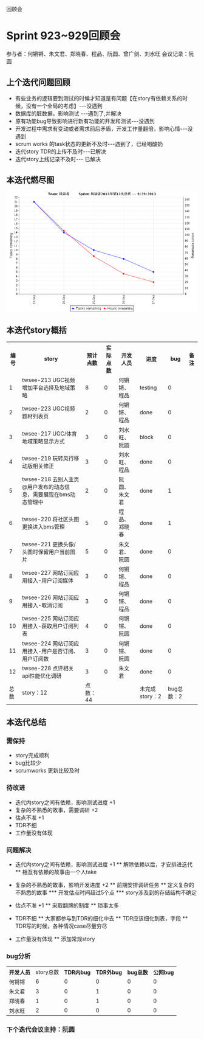 回顾会

# Sprint 923~929回顾会

参与者：何锵锵、朱文君、郑晓春、程品、阮圆、曾广剑、刘水旺
会议记录：阮圆

## 上个迭代问题回顾

* 有些业务的逻辑要到测试的时候才知道是有问题【在story有依赖关系的时候，没有一个全局的考虑】---没遇到
* 数据库的脏数据，影响测试 ---遇到了,并解决
* 原有功能bug导致影响进行新有功能的开发和测试---没遇到
* 开发过程中需求有变动或者需求前后矛盾，开发工作量翻倍，影响心情---没遇到 
* scrum works 的task状态的更新不及时---遇到了，已经喝酸奶
* 迭代story TDR的上传不及时---已解决
* 迭代story上线记录不及时--- 已解决

## 本迭代燃尽图

![](images/borndown.png?raw=true)


## 本迭代story概括

<table class="table table-condensed table-bordered">
	<tbody>
		<tr>
			<th>编号</th>
			<th>story</th>
			<th>预计点数</th>
			<th>实际点数</th>
			<th>开发人员</th>
			<th>进度</th>
			<th>bug</th>
			<th>备注</th>
		</tr>
		<tr>
			<td>1</td><td>twsee-213 UGC视频增加平台选择及地域策略</td><td>8</td><td>0</td><td>何锵锵、程品</td><td>testing</td><td>0</td><td></td>
		</tr>
		<tr>
			<td>2</td><td>twsee-223 UGC视频题材列表页</td><td>2</td><td>0</td><td>何锵锵、程品</td><td>done</td><td>0</td><td></td>
		</tr>
		<tr>
			<td>3</td><td>twsee-217 UGC/体育地域策略显示方式</td><td>3</td><td>0</td><td>刘水旺、阮圆</td><td>block</td><td>0</td><td></td>
		</tr>
		<tr>
			<td>4</td><td>twsee-219 玩转风行移动版相关修正</td><td>3</td><td>0</td><td>刘水旺、程品</td><td>done</td><td>0</td><td></td>
		</tr>
		<tr>
			<td>5</td><td>twsee-218 去别人主页@用户发布的动态信息，需要展现在bms动态管理中</td><td>2</td><td>0</td><td>阮圆、朱文君</td><td>done</td><td>1</td><td></td>
		</tr>
		<tr>
			<td>6</td><td>twsee-220 将社区头图更换进入bms管理</td><td>5</td><td>0</td><td>程品、郑晓春</td><td>done</td><td>1</td><td></td>
		</tr>
		<tr>
			<td>7</td><td>twsee-221 更换头像/头图时保留用户当前图片</td><td>5</td><td>0</td><td>朱文君、阮圆</td><td>done</td><td>0</td><td></td>
		</tr>
		<tr>
			<td>8</td><td>twsee-227 网站订阅应用接入-用户订阅媒体</td><td>3</td><td>0</td><td>何锵锵、程品</td><td>done</td><td>0</td><td></td>
		</tr>
		<tr>
			<td>9</td><td>twsee-226 网站订阅应用接入-取消订阅</td><td>3</td><td>0</td><td>何锵锵、程品</td><td>done</td><td>0</td><td></td>
		</tr>
		<tr>
			<td>10</td><td>twsee-225 网站订阅应用接入-获取用户订阅列表</td><td>4</td><td>0</td><td>何锵锵、阮圆</td><td>done</td><td>0</td><td></td>
		</tr>
		<tr>
			<td>11</td><td>twsee-224 网站订阅应用接入-用户是否订阅、用户订阅数</td><td>3</td><td>0</td><td>何锵锵、阮圆</td><td>done</td><td>0</td><td></td>
		</tr>
		<tr>
			<td>12</td><td>twsee-228 点评相关api性能优化调研</td><td>3</td><td>0</td><td>朱文君</td><td>done</td><td>0</td><td></td>
		</tr>
		<tr>
			<td>总数</td><td>story：12</td><td>点数：44</td><td></td><td></td><td>未完成story：2</td><td>bug总数：2</td><td></td>
		</tr>
	</tbody>
</table>

## 本迭代总结


### 需保持

* story完成顺利
* bug比较少
* scrumworks 更新比较及时



### 待改进

* 迭代内story之间有依赖，影响测试进度 +1
* 复杂的不熟悉的故事，需要调研 +2
* 估点不准 +1
* TDR不细
* 工作量没有体现

### 问题解决

* 迭代内story之间有依赖，影响测试进度 +1
** 解除依赖以后，才安排进迭代
** 相互有依赖的故事由一个人take

* 复杂的不熟悉的故事，影响开发进度 +2
** 前期安排调研任务
** 定义复杂的不熟悉的故事
*** 开发估点时间超过5个点
*** story涉及到的存储结构不确定

* 估点不准 +1
** 采取翻牌的制度
** 琐事太多

* TDR不细
** 大家都参与到TDR的细化中去
** TDR应该细化到表，字段 
** TDR写的时候，各种情况case尽量穷尽

* 工作量没有体现
** 添加常规story

### bug分析

<table class="table table-condensed table-bordered" >
	<tbody>
		<tr><th>开发人员</th><td>story总数</th><th>TDR内bug</th><th>TDR外bug</th><th>bug总数</th><th>公网bug</th></tr>
		<tr><td>何锵锵</td><td>6</td><td>0</td><td>0</td><td>0</td><td>0</td></tr>
		<tr><td>朱文君</td><td>3</td><td>0</td><td>1</td><td>0</td><td>0</td></tr>
		<tr><td>郑晓春</td><td>1</td><td>0</td><td>1</td><td>0</td><td>0</td></tr>
		<tr><td>刘水旺</td><td>2</td><td>0</td><td>0</td><td>0</td><td>0</td></tr>
	</tbody>
</table>



### 下个迭代会议主持：阮圆